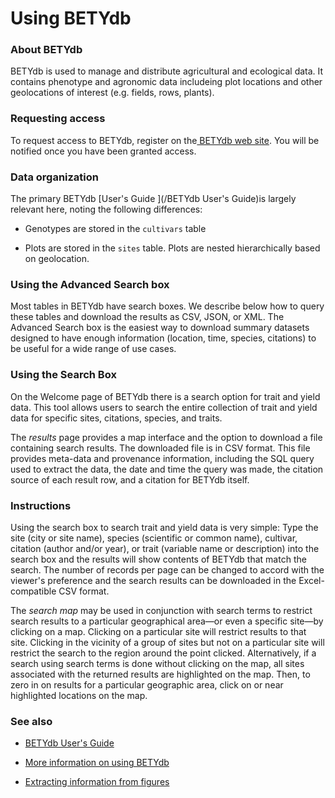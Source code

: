 # Using BETYdb

### About BETYdb

BETYdb is used to manage and distribute agricultural and ecological data. It contains phenotype and agronomic data includeing plot locations and other geolocations of interest \(e.g. fields, rows, plants\).

### Requesting access

To request access to BETYdb, register on the[ BETYdb web site](https://terraref.ncsa.illinois.edu/bety/). You will be notified once you have been granted access.

### Data organization

The primary BETYdb [User's Guide ](/BETYdb User's Guide)is largely relevant here, noting the following differences:

* Genotypes are stored in the `cultivars` table

* Plots are stored in the `sites` table. Plots are nested hierarchically based on geolocation.




### Using the Advanced Search box

Most tables in BETYdb have search boxes. We describe below how to query these tables and download the results as CSV, JSON, or XML. The Advanced Search box is the easiest way to download summary datasets designed to have enough information \(location, time, species, citations\) to be useful for a wide range of use cases.

### Using the Search Box

On the Welcome page of BETYdb there is a search option for trait and yield data. This tool allows users to search the entire collection of trait and yield data for specific sites, citations, species, and traits.

The _results_ page provides a map interface and the option to download a file containing search results. The downloaded file is in CSV format. This file provides meta-data and provenance information, including the SQL query used to extract the data, the date and time the query was made, the citation source of each result row, and a citation for BETYdb itself.

### Instructions

Using the search box to search trait and yield data is very simple: Type the site \(city or site name\), species \(scientific or common name\), cultivar, citation \(author and\/or year\), or trait \(variable name or description\) into the search box and the results will show contents of BETYdb that match the search. The number of records per page can be changed to accord with the viewer's preference and the search results can be downloaded in the Excel-compatible CSV format.

The _search map_ may be used in conjunction with search terms to restrict search results to a particular geographical area—or even a specific site—by clicking on a map. Clicking on a particular site will restrict results to that site. Clicking in the vicinity of a group of sites but not on a particular site will restrict the search to the region around the point clicked. Alternatively, if a search using search terms is done without clicking on the map, all sites associated with the returned results are highlighted on the map. Then, to zero in on results for a particular geographic area, click on or near highlighted locations on the map.

### See also

* [BETYdb User's Guide](https://pecan.gitbooks.io/betydb-data-access/content/)

* [More information on using BETYdb](https://pecan.gitbooks.io/betydb-data-access/content/)

* [Extracting information from figures](https://pecan.gitbooks.io/betydbdoc-dataentry/content/Extracting%20Data%20From%20Figures.html)


### 

